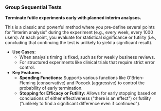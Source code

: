 ### Group Sequential Tests
**Terminate futile experiments early with planned interim analyses.**

This is a classic and powerful method where you pre-define several points for "interim analysis" during the experiment (e.g., every week, every 1000 users). At each point, you evaluate for statistical significance or futility (i.e., concluding that continuing the test is unlikely to yield a significant result).

* **Use Cases:**
    * When analysis timing is fixed, such as for weekly business reviews.
    * For structured experiments like clinical trials that require strict error control.
* **Key Features:**
    * **Spending Functions:** Supports various functions like O'Brien-Fleming (conservative) and Pocock (aggressive) to control the probability of early termination.
    * **Stopping for Efficacy or Futility:** Allows for early stopping based on conclusions of either effectiveness ("there is an effect") or futility ("unlikely to find a significant difference even if continued").
